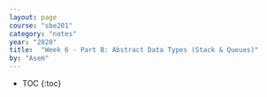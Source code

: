 ```yaml
---
layout: page
course: "sbe201"
category: "notes"
year: "2020"
title:  "Week 6 - Part B: Abstract Data Types (Stack & Queues)"
by: "Asem"
---
```


* TOC
{:toc}
